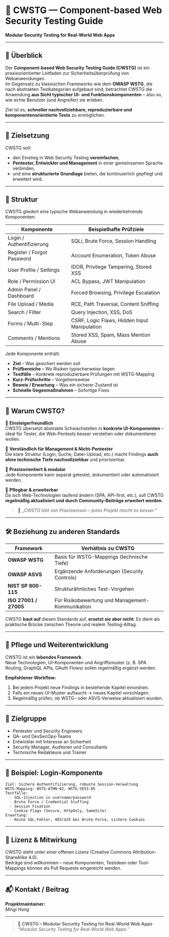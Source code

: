 # 🧩 CWSTG — Component-based Web Security Testing Guide
**Modular Security Testing for Real-World Web Apps**

---

## 📖 Überblick

Der **Component-based Web Security Testing Guide (CWSTG)** ist ein praxisorientierter Leitfaden zur Sicherheitsüberprüfung von Webanwendungen.  
Im Gegensatz zu klassischen Frameworks wie dem **OWASP WSTG**, die nach abstrakten Testkategorien aufgebaut sind, betrachtet CWSTG die Anwendung **aus Sicht typischer UI- und Funktionskomponenten** – also so, wie echte Benutzer (und Angreifer) sie erleben.

Ziel ist es, **schneller nachvollziehbare, reproduzierbare und komponentenorientierte Tests** zu ermöglichen.

---

## 🎯 Zielsetzung

CWSTG soll:
- den Einstieg in Web Security Testing **vereinfachen**,  
- **Pentester, Entwickler und Management** in einer gemeinsamen Sprache verbinden,  
- und eine **strukturierte Grundlage** bieten, die kontinuierlich gepflegt und erweitert wird.

---

## 🧱 Struktur

CWSTG gliedert eine typische Webanwendung in wiederkehrende Komponenten:

| Komponente | Beispielhafte Prüfziele |
|-------------|--------------------------|
| Login / Authentifizierung | SQLi, Brute Force, Session Handling |
| Register / Forgot Password | Account Enumeration, Token Abuse |
| User Profile / Settings | IDOR, Privilege Tampering, Stored XSS |
| Role / Permission UI | ACL Bypass, JWT Manipulation |
| Admin Panel / Dashboard | Forced Browsing, Privilege Escalation |
| File Upload / Media | RCE, Path Traversal, Content Sniffing |
| Search / Filter | Query Injection, XSS, DoS |
| Forms / Multi-Step | CSRF, Logic Flaws, Hidden Input Manipulation |
| Comments / Mentions | Stored XSS, Spam, Mass Mention Abuse |

Jede Komponente enthält:
- **Ziel** – Was gesichert werden soll  
- **Prüfbereiche** – Wo Risiken typischerweise liegen  
- **Testfälle** – Konkrete reproduzierbare Prüfungen mit WSTG-Mapping  
- **Kurz-Prüfschritte** – Vorgehensweise  
- **Beweis / Erwartung** – Was ein sicherer Zustand ist  
- **Schnelle Gegenmaßnahmen** – Sofortige Fixes  

---

## 🧭 Warum CWSTG?

🔹 **Einsteigerfreundlich**  
CWSTG übersetzt abstrakte Schwachstellen in **konkrete UI-Komponenten** – ideal für Tester, die Web-Pentests besser verstehen oder dokumentieren wollen.  

🔹 **Verständlich für Management & Nicht-Pentester**  
Die klare Struktur (Login, Suche, Datei-Upload, etc.) macht Findings **auch ohne technische Tiefe nachvollziehbar** und priorisierbar.  

🔹 **Praxisorientiert & modular**  
Jede Komponente kann separat getestet, dokumentiert oder automatisiert werden.  

🔹 **Pflegbar & erweiterbar**  
Da sich Web-Technologien laufend ändern (SPA, API-first, etc.), soll CWSTG **regelmäßig aktualisiert und durch Community-Beiträge erweitert werden**.

> 📌 *„CWSTG lebt von Praxiswissen – jedes Projekt macht es besser.“*

---

## 🛠️ Beziehung zu anderen Standards

| Framework | Verhältnis zu CWSTG |
|------------|--------------------|
| **OWASP WSTG** | Basis für WSTG-Mappings (technische Tiefe) |
| **OWASP ASVS** | Ergänzende Anforderungen (Security Controls) |
| **NIST SP 800-115** | Strukturähnliches Test-Vorgehen |
| **ISO 27001 / 27005** | Für Risikobewertung und Management-Kommunikation |

CWSTG **baut auf** diesen Standards auf, **ersetzt sie aber nicht**. Es dient als praktische Brücke zwischen Theorie und realem Testing-Alltag.

---

## 🔄 Pflege und Weiterentwicklung

CWSTG ist ein **lebendes Framework**.  
Neue Technologien, UI-Komponenten und Angriffsmuster (z. B. SPA Routing, GraphQL APIs, OAuth Flows) sollen regelmäßig ergänzt werden.

**Empfohlener Workflow:**
1. Bei jedem Projekt neue Findings in bestehende Kapitel einordnen.  
2. Falls ein neues UI-Muster auftaucht → neues Kapitel vorschlagen.  
3. Regelmäßig prüfen, ob WSTG- oder ASVS-Verweise aktualisiert wurden.  

---

## 👥 Zielgruppe

- Pentester und Security Engineers  
- QA- und DevSecOps-Teams  
- Entwickler mit Interesse an Sicherheit  
- Security Manager, Auditoren und Consultants  
- Technische Redakteure und Trainer  

---

## 🧩 Beispiel: Login-Komponente

```text
Ziel: Sichere Authentifizierung, robuste Session-Verwaltung
WSTG-Mapping: WSTG-ATHN-02, WSTG-SESS-05
Testfälle:
  - SQL-Injection in username/password
  - Brute Force / Credential Stuffing
  - Session Fixation
  - Cookie Flags (Secure, HttpOnly, SameSite)
Erwartung:
  - Keine SQL-Fehler, 403/429 bei Brute-Force, sichere Cookies
```

---

## 🧠 Lizenz & Mitwirkung

CWSTG steht unter einer offenen Lizenz (Creative Commons Attribution-ShareAlike 4.0).  
Beiträge sind willkommen – neue Komponenten, Testideen oder Tool-Mappings können als Pull Requests eingereicht werden.

---

## 📬 Kontakt / Beitrag

**Projektmaintainer:**  
*Mingi Hong*  

---

> 🐝 **CWSTG – Modular Security Testing for Real-World Web Apps**  
> _“Modular Security Testing for Real-World Web Apps.”_
